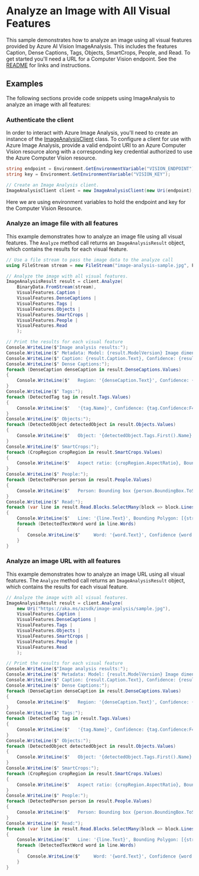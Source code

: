 # Analyze an Image with All Visual Features

This sample demonstrates how to analyze an image using all visual features provided by Azure AI Vision ImageAnalysis. This includes the features Caption, Dense Captions, Tags, Objects, SmartCrops, People, and Read. To get started you'll need a URL for a Computer Vision endpoint. See the [README](https://github.com/Azure/azure-sdk-for-net/blob/main/sdk/vision/Azure.AI.Vision.ImageAnalysis/README.md) for links and instructions.

## Examples

The following sections provide code snippets using ImageAnalysis to analyze an image with all features:

### Authenticate the client

In order to interact with Azure Image Analysis, you'll need to create an instance of the [ImageAnalysisClient][imageanalysis_client_class] class. To configure a client for use with Azure Image Analysis, provide a valid endpoint URI to an Azure Computer Vision resource along with a corresponding key credential authorized to use the Azure Computer Vision resource.

```C# Snippet:ImageAnalysisAuth
string endpoint = Environment.GetEnvironmentVariable("VISION_ENDPOINT");
string key = Environment.GetEnvironmentVariable("VISION_KEY");

// Create an Image Analysis client.
ImageAnalysisClient client = new ImageAnalysisClient(new Uri(endpoint), new AzureKeyCredential(key));
```

Here we are using environment variables to hold the endpoint and key for the Computer Vision Resource.

### Analyze an image file with all features

This example demonstrates how to analyze an image file using all visual features. The `Analyze` method call returns an `ImageAnalysisResult` object, which contains the results for each visual feature.

```C# Snippet:ImageAnalysisAllFromFile
// Use a file stream to pass the image data to the analyze call
using FileStream stream = new FileStream("image-analysis-sample.jpg", FileMode.Open);

// Analyze the image with all visual features.
ImageAnalysisResult result = client.Analyze(
    BinaryData.FromStream(stream),
    VisualFeatures.Caption |
    VisualFeatures.DenseCaptions |
    VisualFeatures.Tags |
    VisualFeatures.Objects |
    VisualFeatures.SmartCrops |
    VisualFeatures.People |
    VisualFeatures.Read
    );

// Print the results for each visual feature
Console.WriteLine($"Image analysis results:");
Console.WriteLine($" Metadata: Model: {result.ModelVersion} Image dimensions: {result.Metadata.Width} x {result.Metadata.Height}");
Console.WriteLine($" Caption: {result.Caption.Text}, Confidence: {result.Caption.Confidence:F4}");
Console.WriteLine($" Dense Captions:");
foreach (DenseCaption denseCaption in result.DenseCaptions.Values)
{
    Console.WriteLine($"   Region: '{denseCaption.Text}', Confidence: {denseCaption.Confidence:F4}, Bounding box: {denseCaption.BoundingBox}");
}
Console.WriteLine($" Tags:");
foreach (DetectedTag tag in result.Tags.Values)
{
    Console.WriteLine($"   '{tag.Name}', Confidence: {tag.Confidence:F4}");
}
Console.WriteLine($" Objects:");
foreach (DetectedObject detectedObject in result.Objects.Values)
{
    Console.WriteLine($"   Object: '{detectedObject.Tags.First().Name}', Bounding box: {detectedObject.BoundingBox.ToString()}");
}
Console.WriteLine($" SmartCrops:");
foreach (CropRegion cropRegion in result.SmartCrops.Values)
{
    Console.WriteLine($"   Aspect ratio: {cropRegion.AspectRatio}, Bounding box: {cropRegion.BoundingBox}");
}
Console.WriteLine($" People:");
foreach (DetectedPerson person in result.People.Values)
{
    Console.WriteLine($"   Person: Bounding box {person.BoundingBox.ToString()}, Confidence: {person.Confidence:F4}");
}
Console.WriteLine($" Read:");
foreach (var line in result.Read.Blocks.SelectMany(block => block.Lines))
{
    Console.WriteLine($"   Line: '{line.Text}', Bounding Polygon: [{string.Join(" ", line.BoundingPolygon)}]");
    foreach (DetectedTextWord word in line.Words)
    {
        Console.WriteLine($"     Word: '{word.Text}', Confidence {word.Confidence.ToString("#.####")}, Bounding Polygon: [{string.Join(" ", word.BoundingPolygon)}]");
    }
}
```

### Analyze an image URL with all features

This example demonstrates how to analyze an image URL using all visual features. The `Analyze` method call returns an `ImageAnalysisResult` object, which contains the results for each visual feature.

```C# Snippet:ImageAnalysisAllFromUrl
// Analyze the image with all visual features.
ImageAnalysisResult result = client.Analyze(
    new Uri("https://aka.ms/azsdk/image-analysis/sample.jpg"),
    VisualFeatures.Caption |
    VisualFeatures.DenseCaptions |
    VisualFeatures.Tags |
    VisualFeatures.Objects |
    VisualFeatures.SmartCrops |
    VisualFeatures.People |
    VisualFeatures.Read
    );

// Print the results for each visual feature
Console.WriteLine($"Image analysis results:");
Console.WriteLine($" Metadata: Model: {result.ModelVersion} Image dimensions: {result.Metadata.Width} x {result.Metadata.Height}");
Console.WriteLine($" Caption: {result.Caption.Text}, Confidence: {result.Caption.Confidence:F4}");
Console.WriteLine($" Dense Captions:");
foreach (DenseCaption denseCaption in result.DenseCaptions.Values)
{
    Console.WriteLine($"   Region: '{denseCaption.Text}', Confidence: {denseCaption.Confidence:F4}, Bounding box: {denseCaption.BoundingBox}");
}
Console.WriteLine($" Tags:");
foreach (DetectedTag tag in result.Tags.Values)
{
    Console.WriteLine($"   '{tag.Name}', Confidence: {tag.Confidence:F4}");
}
Console.WriteLine($" Objects:");
foreach (DetectedObject detectedObject in result.Objects.Values)
{
    Console.WriteLine($"   Object: '{detectedObject.Tags.First().Name}', Bounding box: {detectedObject.BoundingBox.ToString()}");
}
Console.WriteLine($" SmartCrops:");
foreach (CropRegion cropRegion in result.SmartCrops.Values)
{
    Console.WriteLine($"   Aspect ratio: {cropRegion.AspectRatio}, Bounding box: {cropRegion.BoundingBox}");
}
Console.WriteLine($" People:");
foreach (DetectedPerson person in result.People.Values)
{
    Console.WriteLine($"   Person: Bounding box {person.BoundingBox.ToString()}, Confidence: {person.Confidence:F4}");
}
Console.WriteLine($" Read:");
foreach (var line in result.Read.Blocks.SelectMany(block => block.Lines))
{
    Console.WriteLine($"   Line: '{line.Text}', Bounding Polygon: [{string.Join(" ", line.BoundingPolygon)}]");
    foreach (DetectedTextWord word in line.Words)
    {
        Console.WriteLine($"     Word: '{word.Text}', Confidence {word.Confidence.ToString("#.####")}, Bounding Polygon: [{string.Join(" ", word.BoundingPolygon)}]");
    }
}
```

[imageanalysis_client_class]: https://github.com/Azure/azure-sdk-for-net/blob/main/sdk/vision/Azure.AI.Vision.ImageAnalysis/src/Custom/ImageAnalysisClient.cs